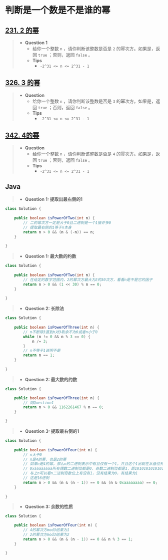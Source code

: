 # 判断是一个数是不是谁的幂

## [231. 2 的幂](https://leetcode.cn/problems/power-of-two/)

> - **Question 1**
>   - 给你一个整数 `n` ，请你判断该整数是否是 `2` 的幂次方。如果是，返回 `true` ；否则，返回 `false` 。
>   - **Tips**
>     - `-2^31 <= n <= 2^31 - 1`

## [326. 3 的幂](https://leetcode.cn/problems/power-of-three/)

> - **Question**
>   - 给你一个整数 `n` ，请你判断该整数是否是 `3` 的幂次方。如果是，返回 `true` ；否则，返回 `false` 。
>   - **Tips**
>     - `-2^31 <= n <= 2^31 - 1`

## [342. 4的幂](https://leetcode.cn/problems/power-of-four/)

> - **Question**
>   - 给你一个整数 `n` ，请你判断该整数是否是 `4` 的幂次方。如果是，返回 `true` ；否则，返回 `false` 。
>   - **Tips**
>     - `-2^31 <= n <= 2^31 - 1`

## Java

> - **Question 1: 提取出最右侧的1**

```java
class Solution {
    
    public boolean isPowerOfTwo(int n) {
        // 二的幂次方一定是大于0且二进制是一个1接许多0
        // 提取最右侧的1等于n本身
        return n > 0 && (n & (-n)) == n;
    }
    
}
```

> - **Question 1: 最大数的约数**

```java
class Solution {
    
    public boolean isPowerOfTwo(int n) {
        // 在给定的数字范围内，2的幂次方最大为2的30次方，看看n是不是它的因子
        return n > 0 && (1 << 30) % n == 0;
    }
    
}
```

> - **Question 2: 长除法**

```java
class Solution {
    
    public boolean isPowerOfThree(int n) {
        // n不断除3直到n对3取余不为0或者n小于0
        while (n != 0 && n % 3 == 0) {
            n /= 3;
        }
        // n不等于1说明不是
        return n == 1;
    }
    
}
```

> - **Question 2: 最大数的约数**

```java
class Solution {

    public boolean isPowerOfThree(int n) {
        // 同Question1
        return n > 0 && 1162261467 % n == 0;
    }

}
```

> - **Question 3: 提取最右侧的1**

```java
class Solution {
    
    public boolean isPowerOfFour(int n) {
        // n大于0
        // n是4的幂，也是2的幂
        // 如果n是4的幂，那么n的二进制表示中有且仅有一个1，并且这个1出现在从低位开始的第偶数个二进制位上（这是因为这个1后面必须有偶数个0）。
        // 0xaaaaaaaa所有偶数二进制位都是0，奇数二进制位都是1，即10101010101010...1010
        // 与上n可以看n二进制奇数位上有没有1，没有结果为0，有结果为1
        // 这是16进制
        return n > 0 && (n & (n - 1)) == 0 && (n & 0xaaaaaaaa) == 0;
    }
    
}
```

> - **Question 3: 余数的性质**

```java
class Solution {

    public boolean isPowerOfFour(int n) {
        // 4的幂次方mod3结果为1
        // 2的幂次方mod3结果为2
        return n > 0 && (n & (n - 1)) == 0 && n % 3 == 1;
    }

}
```

